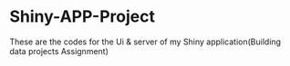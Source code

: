 # Shiny-APP-Project

These are the codes for the Ui & server of my Shiny application(Building data projects Assignment) 
